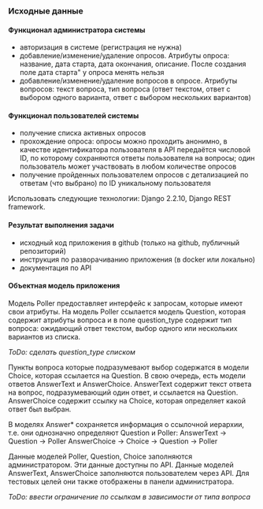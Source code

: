 ### Исходные данные

#### Функционал администратора системы

* авторизация в системе (регистрация не нужна)
* добавление/изменение/удаление опросов. Атрибуты опроса: название, дата старта, дата окончания, описание. После создания поле дата старта" у опроса менять нельзя
* добавление/изменение/удаление вопросов в опросе. Атрибуты вопросов: текст вопроса, тип вопроса (ответ текстом, ответ с выбором одного варианта, ответ с выбором нескольких вариантов)

#### Функционал пользователей системы

* получение списка активных опросов
* прохождение опроса: опросы можно проходить анонимно, в качестве идентификатора пользователя в API передаётся числовой ID, по которому сохраняются ответы пользователя на вопросы; один пользователь может участвовать в любом количестве опросов
* получение пройденных пользователем опросов с детализацией по ответам (что выбрано) по ID уникальному пользователя

Использовать следующие технологии: Django 2.2.10, Django REST framework.

#### Результат выполнения задачи

* исходный код приложения в github (только на github, публичный репозиторий)
* инструкция по разворачиванию приложения (в docker или локально)
* документация по API

#### Объектная модель приложения

Модель Poller предоставляет интерфейс к запросам, которые имеют свои атрибуты. На модель Poller ссылается модель Question, которая содержит атрибуты вопроса и в поле question_type содержит тип вопроса: ожидающий ответ текстом, выбор одного или нескольких вариантов из списка.

*ToDo: сделать question_type списком*

Пункты вопроса которые подразумевают выбор содержатся в модели Choice, которая ссылается на Question. В свою очередь, есть модели ответов AnswerText и AnswerChoice.
AnswerText содержит текст ответа на вопрос, подразумевающий один ответ, и ссылается на Question.
AnswerChoice содержит ссылку на Choice, которая определяет какой ответ был выбран.

В моделях Answer* сохраняется информация о ссылочной иерархии, т.е. они однозначно определяют Question и Poller:
AnswerText -> Question -> Poller
AnswerChoice -> Choice -> Question -> Poller

Данные моделей Poller, Question, Choice заполняются администратором. Эти данные доступны по API.
Данные моделей AnswerText, AnswerChoice заполняются пользователем через API. Для тестовых целей они также отображены в панели администратора.

*ToDo: ввести ограничение по ссылкам в зависимости от типа вопроса*
